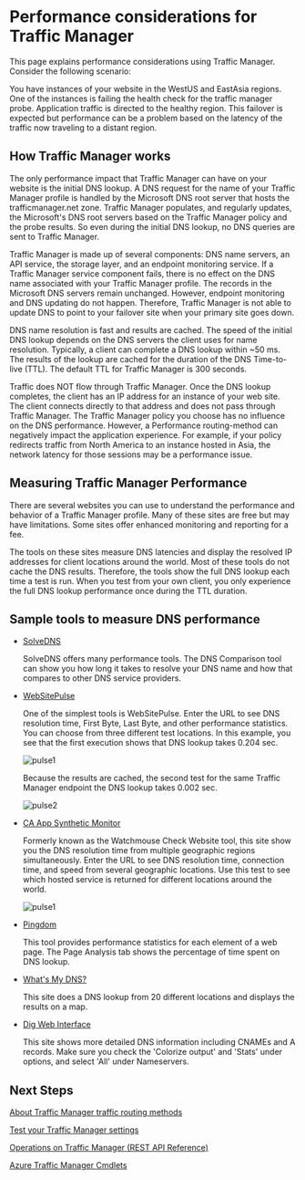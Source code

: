 ﻿<properties
    pageTitle="Performance considerations for Azure Traffic Manager | Microsoft Azure"
    description="Understand performance on Traffic Manager and how to test performance of your website when using Traffic Manager"
    services="traffic-manager"
    documentationCenter=""
    authors="sdwheeler"
    manager="carmonm"
    editor=""
/>
<tags
    ms.service="traffic-manager"
    ms.devlang="na"
    ms.topic="article"
    ms.tgt_pltfrm="na"
    ms.workload="infrastructure-services"
    ms.date="10/11/2016"
    ms.author="sewhee"
/>

# Performance considerations for Traffic Manager

This page explains performance considerations using Traffic Manager. Consider the following scenario:

You have instances of your website in the WestUS and EastAsia regions. One of the instances is failing the health check for the traffic manager probe. Application traffic is directed to the healthy region. This failover is expected but performance can be a problem based on the latency of the traffic now traveling to a distant region.

## How Traffic Manager works

The only performance impact that Traffic Manager can have on your website is the initial DNS lookup. A DNS request for the name of your Traffic Manager profile is handled by the Microsoft DNS root server that hosts the trafficmanager.net zone. Traffic Manager populates, and regularly updates, the Microsoft's DNS root servers based on the Traffic Manager policy and the probe results. So even during the initial DNS lookup, no DNS queries are sent to Traffic Manager.

Traffic Manager is made up of several components: DNS name servers, an API service, the storage layer, and an endpoint monitoring service. If a Traffic Manager service component fails, there is no effect on the DNS name associated with your Traffic Manager profile. The records in the Microsoft DNS servers remain unchanged. However, endpoint monitoring and DNS updating do not happen. Therefore, Traffic Manager is not able to update DNS to point to your failover site when your primary site goes down.

DNS name resolution is fast and results are cached. The speed of the initial DNS lookup depends on the DNS servers the client uses for name resolution. Typically, a client can complete a DNS lookup within ~50 ms. The results of the lookup are cached for the duration of the DNS Time-to-live (TTL). The default TTL for Traffic Manager is 300 seconds.

Traffic does NOT flow through Traffic Manager. Once the DNS lookup completes, the client has an IP address for an instance of your web site. The client connects directly to that address and does not pass through Traffic Manager. The Traffic Manager policy you choose has no influence on the DNS performance. However, a Performance routing-method can negatively impact the application experience. For example, if your policy redirects traffic from North America to an instance hosted in Asia, the network latency for those sessions may be a performance issue.

## Measuring Traffic Manager Performance

There are several websites you can use to understand the performance and behavior of a Traffic Manager profile. Many of these sites are free but may have limitations. Some sites offer enhanced monitoring and reporting for a fee.

The tools on these sites measure DNS latencies and display the resolved IP addresses for client locations around the world. Most of these tools do not cache the DNS results. Therefore, the tools show the full DNS lookup each time a test is run. When you test from your own client, you only experience the full DNS lookup performance once during the TTL duration.

## Sample tools to measure DNS performance

- [SolveDNS](http://www.solvedns.com/dns-comparison/)

    SolveDNS offers many performance tools. The DNS Comparison tool can show you how long it takes to resolve your DNS name and how that compares to other DNS service providers.

- [WebSitePulse](http://www.websitepulse.com/help/tools.php)

    One of the simplest tools is WebSitePulse. Enter the URL to see DNS resolution time, First Byte, Last Byte, and other performance statistics. You can choose from three different test locations. In this example, you see that the first execution shows that DNS lookup takes 0.204 sec.

    ![pulse1](./media/traffic-manager-performance-considerations/traffic-manager-web-site-pulse.png)

    Because the results are cached, the second test for the same Traffic Manager endpoint the DNS lookup takes 0.002 sec.

    ![pulse2](./media/traffic-manager-performance-considerations/traffic-manager-web-site-pulse2.png)

- [CA App Synthetic Monitor](https://asm.ca.com/en/checkit.php)

    Formerly known as the Watchmouse Check Website tool, this site show you the DNS resolution time from multiple geographic regions simultaneously. Enter the URL to see DNS resolution time, connection time, and speed from several geographic locations. Use this test to see which hosted service is returned for different locations around the world.

    ![pulse1](./media/traffic-manager-performance-considerations/traffic-manager-web-site-watchmouse.png)

- [Pingdom](http://tools.pingdom.com/)

    This tool provides performance statistics for each element of a web page. The Page Analysis tab shows the percentage of time spent on DNS lookup.

- [What's My DNS?](http://www.whatsmydns.net/)

    This site does a DNS lookup from 20 different locations and displays the results on a map.

- [Dig Web Interface](http://www.digwebinterface.com)

    This site shows more detailed DNS information including CNAMEs and A records. Make sure you check the 'Colorize output' and 'Stats' under options, and select 'All' under Nameservers.

## Next Steps

[About Traffic Manager traffic routing methods](traffic-manager-routing-methods.md)

[Test your Traffic Manager settings](traffic-manager-testing-settings.md)

[Operations on Traffic Manager (REST API Reference)](http://go.microsoft.com/fwlink/?LinkId=313584)

[Azure Traffic Manager Cmdlets](http://go.microsoft.com/fwlink/p/?LinkId=400769)
